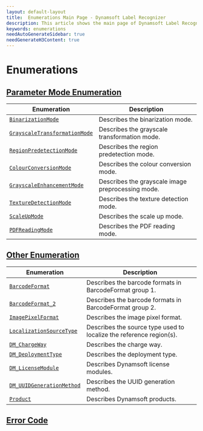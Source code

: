 ```yaml
---
layout: default-layout
title:  Enumerations Main Page - Dynamsoft Label Recognizer
description: This article shows the main page of Dynamsoft Label Recognizer Enumerations.
keywords: enumerations
needAutoGenerateSidebar: true
needGenerateH3Content: true
---
```


# Enumerations

## [Parameter Mode Enumeration](parameter-mode-enums.md)

  | Enumeration | Description |
  |-------------|-------------|
  | [`BinarizationMode`](binarization-mode.md) | Describes the binarization mode. |
  | [`GrayscaleTransformationMode`](grayscale-transformation-mode.md) | Describes the grayscale transformation mode. |
  | [`RegionPredetectionMode`](region-predetection-mode.md) | Describes the region predetection mode. |
  | [`ColourConversionMode`](colour-conversion-mode.md) | Describes the colour conversion mode. |
  | [`GrayscaleEnhancementMode`](grayscale-enhancement-mode.md) | Describes the grayscale image preprocessing mode. |
  | [`TextureDetectionMode`](texture-detection-mode.md) | Describes the texture detection mode. | 
  | [`ScaleUpMode`](scale-up-mode.md) | Describes the scale up mode. |
  | [`PDFReadingMode`](pdf-reading-mode.md) | Describes the PDF reading mode.  |

## [Other Enumeration](other-enums.md)

  | Enumeration | Description |
  |-------------|-------------|
  | [`BarcodeFormat`](barcode-format.md) | Describes the barcode formats in BarcodeFormat group 1. |
  | [`BarcodeFormat_2`](barcode-format-2.md) | Describes the barcode formats in BarcodeFormat group 2. |
  | [`ImagePixelFormat`](image-pixel-format.md) | Describes the image pixel format. |
  | [`LocalizationSourceType`](localization-source-type.md) | Describes the source type used to localize the reference region(s). |
  | [`DM_ChargeWay`](dm-charge-way.md) | Describes the charge way. |
  | [`DM_DeploymentType`](dm-deployment-type.md) | Describes the deployment type. |
  | [`DM_LicenseModule`](dm-license-module.md) | Describes Dynamsoft license modules. |
  | [`DM_UUIDGenerationMethod`](dm-uuid-generation-method.md) | Describes the UUID generation method. |
  | [`Product`](product.md) | Describes Dynamsoft products.   |

## [Error Code](error-code.md)
  

